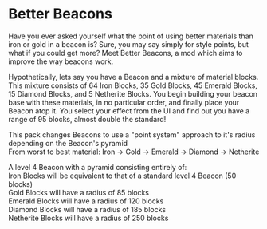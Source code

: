 # Better Beacons

Have you ever asked yourself what the point of using better materials than iron or gold in a beacon is? Sure, you may say simply for style points, but what if you could get more? Meet Better Beacons, a mod which aims to improve the way beacons work.

Hypothetically, lets say you have a Beacon and a mixture of material blocks. This mixture consists of 64 Iron Blocks, 35 Gold Blocks, 45 Emerald Blocks, 15 Diamond Blocks, and 5 Netherite Blocks. You begin building your beacon base with these materials, in no particular order, and finally place your Beacon atop it. You select your effect from the UI and find out you have a range of 95 blocks, almost double the standard!

This pack changes Beacons to use a "point system" approach to it's radius depending on the Beacon's pyramid\
From worst to best material: Iron -> Gold -> Emerald -> Diamond -> Netherite

A level 4 Beacon with a pyramid consisting entirely of:\
Iron Blocks will be equivalent to that of a standard level 4 Beacon (50 blocks)\
Gold Blocks will have a radius of 85 blocks\
Emerald Blocks will have a radius of 120 blocks\
Diamond Blocks will have a radius of 185 blocks\
Netherite Blocks will have a radius of 250 blocks
